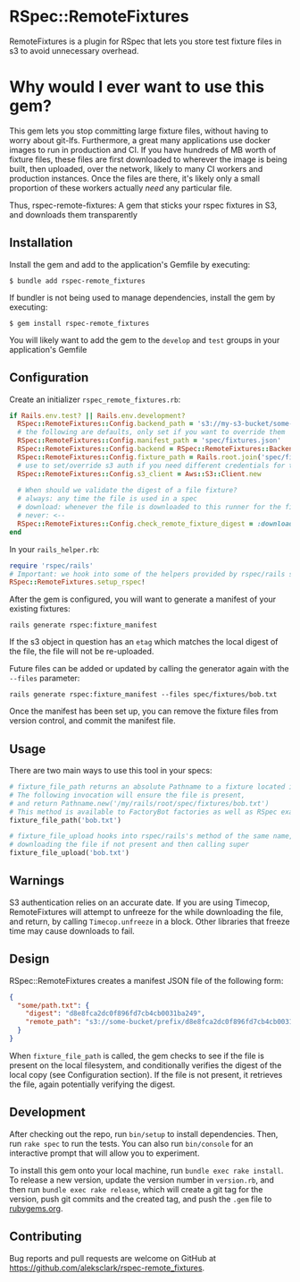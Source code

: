 # RSpec::RemoteFixtures

RemoteFixtures is a plugin for RSpec that lets you store test fixture files in s3 to avoid unnecessary overhead.

Why would I ever want to use this gem?
=========================================
This gem lets you stop committing large fixture files, without having to worry about git-lfs.
Furthermore, a great many applications use docker images to run in production and CI. If you have
hundreds of MB worth of fixture files, these files are first downloaded to wherever the image is being built,
then uploaded, over the network, likely to many CI workers and production instances.
Once the files are there, it's likely only a small proportion of these workers actually *need* any particular file.

Thus, rspec-remote-fixtures: A gem that sticks your rspec fixtures in S3, and downloads them transparently


## Installation

Install the gem and add to the application's Gemfile by executing:

    $ bundle add rspec-remote_fixtures

If bundler is not being used to manage dependencies, install the gem by executing:

    $ gem install rspec-remote_fixtures

You will likely want to add the gem to the `develop` and `test` groups in your application's Gemfile
## Configuration

Create an initializer `rspec_remote_fixtures.rb`:

```ruby
if Rails.env.test? || Rails.env.development?
  RSpec::RemoteFixtures::Config.backend_path = 's3://my-s3-bucket/some-prefix-path/'
  # the following are defaults, only set if you want to override them
  RSpec::RemoteFixtures::Config.manifest_path = 'spec/fixtures.json'
  RSpec::RemoteFixtures::Config.backend = RSpec::RemoteFixtures::Backend::S3Backend
  RSpec::RemoteFixtures::Config.fixture_path = Rails.root.join('spec/fixtures')
  # use to set/override s3 auth if you need different credentials for the above bucket
  RSpec::RemoteFixtures::Config.s3_client = Aws::S3::Client.new 
  
  # When should we validate the digest of a file fixture?
  # always: any time the file is used in a spec
  # download: whenever the file is downloaded to this runner for the first time
  # never: <--
  RSpec::RemoteFixtures::Config.check_remote_fixture_digest = :download
end
```

In your `rails_helper.rb`:

```ruby
require 'rspec/rails'
# Important: we hook into some of the helpers provided by rspec/rails so this must come after requiring it:
RSpec::RemoteFixtures.setup_rspec!
```

After the gem is configured, you will want to generate a manifest of your existing fixtures:
```shell
rails generate rspec:fixture_manifest
```

If the s3 object in question has an `etag` which matches the local digest of the file, the file will not
be re-uploaded.

Future files can be added or updated by calling the generator again with the `--files` parameter:

```shell
rails generate rspec:fixture_manifest --files spec/fixtures/bob.txt
```

Once the manifest has been set up, you can remove the fixture files from version control, and commit the manifest file.

## Usage

There are two main ways to use this tool in your specs:

```ruby
# fixture_file_path returns an absolute Pathname to a fixture located in RSpec::RemoteFixtures::Config.fixture_path
# The following invocation will ensure the file is present, 
# and return Pathname.new('/my/rails/root/spec/fixtures/bob.txt')
# This method is available to FactoryBot factories as well as RSpec examples.
fixture_file_path('bob.txt')

# fixture_file_upload hooks into rspec/rails's method of the same name, 
# downloading the file if not present and then calling super
fixture_file_upload('bob.txt')
```

## Warnings

S3 authentication relies on an accurate date. If you are using Timecop, RemoteFixtures will attempt to unfreeze for the 
while downloading the file, and return, by calling `Timecop.unfreeze` in a block. Other libraries that freeze time may 
cause downloads to fail.

## Design

RSpec::RemoteFixtures creates a manifest JSON file of the following form:
```json
{
  "some/path.txt": {
    "digest": "d8e8fca2dc0f896fd7cb4cb0031ba249",
    "remote_path": "s3://some-bucket/prefix/d8e8fca2dc0f896fd7cb4cb0031ba249_path.txt"
  }
}
```

When `fixture_file_path` is called, the gem checks to see if the file is present on the local filesystem, 
and conditionally verifies the digest of the local copy (see Configuration section). If the file is not present,
it retrieves the file, again potentially verifying the digest.

## Development

After checking out the repo, run `bin/setup` to install dependencies. Then, run `rake spec` to run the tests. You can also run `bin/console` for an interactive prompt that will allow you to experiment.

To install this gem onto your local machine, run `bundle exec rake install`. To release a new version, update the version number in `version.rb`, and then run `bundle exec rake release`, which will create a git tag for the version, push git commits and the created tag, and push the `.gem` file to [rubygems.org](https://rubygems.org).

## Contributing

Bug reports and pull requests are welcome on GitHub at https://github.com/aleksclark/rspec-remote_fixtures.
